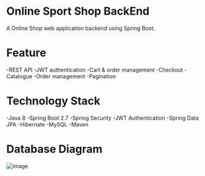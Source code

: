 # Online Sport Shop BackEnd
A Online Shop web application backend using Spring Boot.
# Feature
-REST API
-JWT authentication
-Cart & order management
-Checkout
-Catalogue
-Order management
-Pagination
# Technology Stack
-Java 8
-Spring Boot 2.7
-Spring Security
-JWT Authentication
-Spring Data JPA
-Hibernate
-MySQL
-Maven
# Database Diagram
![image](https://github.com/juny76/sport_shop/assets/87554832/a9f09716-30d2-4913-9386-82f645df6d5a)




